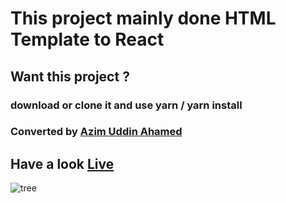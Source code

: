# This project mainly done HTML Template to React

## Want this project ?

### download or clone it and use yarn / yarn install

### Converted by [Azim Uddin Ahamed](https://azimuahamed.netlify.app)
## Have a look [Live](https://moon-firm.netlify.app/)
![tree](https://drive.google.com/file/d/1N4rOngeJG50L8PjB6SV0aRBkbyiaanOr/view?usp=sharing)
